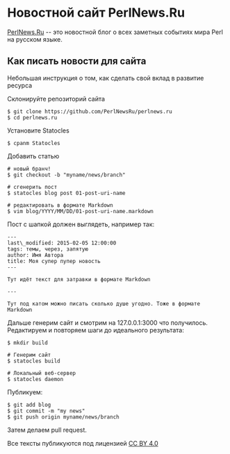 # Новостной сайт PerlNews.Ru

[PerlNews.Ru](http://perlnews.ru/) -- это новостной блог о всех заметных
событиях мира Perl на русском языке.

## Как писать новости для сайта

Небольшая инструкция о том, как сделать свой вклад в развитие ресурса

Склонируйте репозиторий сайта

    $ git clone https://github.com/PerlNewsRu/perlnews.ru
    $ cd perlnews.ru

Установите Statocles

    $ cpanm Statocles

Добавить статью

    # новый бранч!
    $ git checkout -b "myname/news/branch"

    # сгенерить пост
    $ statocles blog post 01-post-uri-name

    # редактировать в формате Markdown
    $ vim blog/YYYY/MM/DD/01-post-uri-name.markdown

Пост с шапкой должен выглядеть, например так:

```
---
last\_modified: 2015-02-05 12:00:00
tags: темы, через, запятую
author: Имя Автора
title: Моя супер пупер новость
---

Тут идёт текст для затравки в формате Markdown

---

Тут под катом можно писать сколько душе угодно. Тоже в формате Markdown

```

Дальше генерим сайт и смотрим на 127.0.0.1:3000 что получилось. Редактируем и
повторяем шаги до идеального результата: 

    $ mkdir build

    # Генерим сайт
    $ statocles build

    # Локальный веб-сервер
    $ statocles daemon

Публикуем:

    $ git add blog
    $ git commit -m "my news"
    $ git push origin myname/news/branch

Затем делаем pull request.

Все тексты публикуются под лицензией [CC BY
4.0](http://creativecommons.org/licenses/by/4.0/deed.ru)
